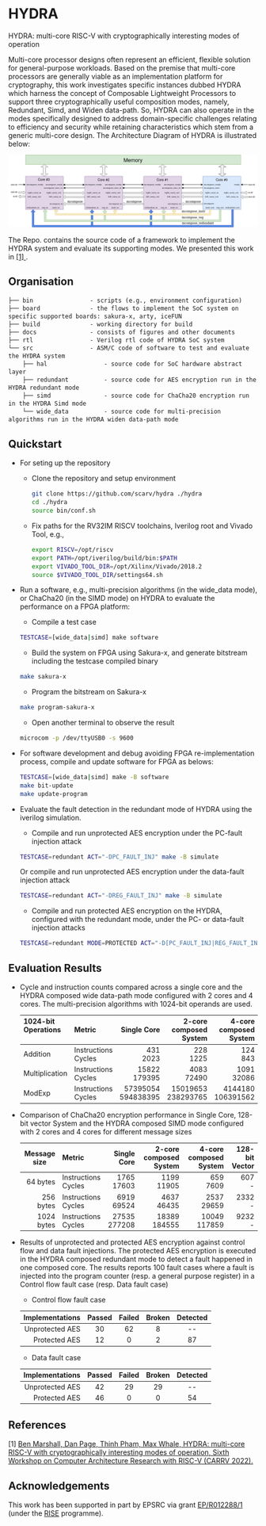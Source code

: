 # HYDRA
HYDRA: multi-core RISC-V with cryptographically interesting modes of operation

Multi-core processor designs often represent an efficient, flexible solution for general-purpose workloads.
Based on the premise that multi-core processors are generally viable as an implementation platform for cryptography, 
this work investigates specific instances dubbed HYDRA which harness the concept of Composable Lightweight Processors to support
three cryptographically useful composition modes, namely, Redundant, Simd, and Widen data-path.
So, HYDRA can also operate in the modes specifically designed to address domain-specific challenges relating to efficiency and security while retaining characteristics which stem from a generic multi-core design. The Architecture Diagram of HYDRA is illustrated below:

![Architecture Diagram](docs/architecture.png)

The Repo. contains the source code of a framework to implement the HYDRA system and evaluate its supporting modes. We presented this work in 
<a href=https://carrv.github.io/2022/papers/CARRV2022_paper_7_Marshall.pdf>
[1]
</a>.

## Organisation

```
├── bin                - scripts (e.g., environment configuration)
├── board              - the flows to implement the SoC system on specific supported boards: sakura-x, arty, iceFUN
├── build              - working directory for build
├── docs               - consists of figures and other documents
├── rtl                - Verilog rtl code of HYDRA SoC system
└── src                - ASM/C code of software to test and evaluate the HYDRA system
    ├── hal                - source code for SoC hardware abstract layer
    ├── redundant          - source code for AES encryption run in the HYDRA redundant mode
    ├── simd               - source code for ChaCha20 encryption run in the HYDRA Simd mode
    └── wide_data          - source code for multi-precision algorithms run in the HYDRA widen data-path mode
```

<!--- -------------------------------------------------------------------- --->

## Quickstart

- For seting up the repository

  - Clone the repository and setup environment 
  
    ```sh
    git clone https://github.com/scarv/hydra ./hydra
    cd ./hydra
    source bin/conf.sh
    ```

  - Fix paths for the RV32IM RISCV toolchains, Iverilog root and Vivado Tool, e.g.,
  
    ```sh
    export RISCV=/opt/riscv
    export PATH=/opt/iverilog/build/bin:$PATH
    export VIVADO_TOOL_DIR=/opt/Xilinx/Vivado/2018.2
    source $VIVADO_TOOL_DIR/settings64.sh
    ```

- Run a software, e.g., multi-precision algorithms (in the wide_data mode), or ChaCha20 (in the SIMD mode) on HYDRA to evaluate the performance on a FPGA platform:

  - Compile a test case
  ```sh
  TESTCASE=[wide_data|simd] make software
  ```
 
  - Build the system on FPGA using Sakura-x, and generate bitstream including the testcase compiled binary

  ```sh
  make sakura-x
  ```

  - Program the bitstream on Sakura-x

  ```sh
  make program-sakura-x
  ```

  - Open another terminal to observe the result

  ```sh
  microcom -p /dev/ttyUSB0 -s 9600
  ```

- For software development and debug avoiding FPGA re-implementation process, compile and update software for FPGA as belows:

  ```sh
  TESTCASE=[wide_data|simd] make -B software
  make bit-update
  make update-program
  ```

- Evaluate the fault detection in the redundant mode of HYDRA using the iverilog simulation.

  - Compile and run unprotected AES encryption under the PC-fault injection attack
  ```sh
  TESTCASE=redundant ACT="-DPC_FAULT_INJ" make -B simulate
  ```

  Or compile and run unprotected AES encryption under the data-fault injection attack 
  ```sh
  TESTCASE=redundant ACT="-DREG_FAULT_INJ" make -B simulate
  ```

  - Compile and run protected AES encryption on the HYDRA, configured with the redundant mode, under the PC- or data-fault injection attacks 
  ```sh
  TESTCASE=redundant MODE=PROTECTED ACT="-D[PC_FAULT_INJ|REG_FAULT_INJ]" make -B simulate
  ```

## Evaluation Results

- Cycle and instruction counts compared across a single core and the HYDRA composed wide data-path mode configured with 2 cores and 4 cores. The multi-precision algorithms with 1024-bit operands are used.

  | 1024-bit Operations   | Metric      | Single Core      |  2-core composed System    |  4-core composed System
  |  :-- | :-- | --: | --: | --: 
  |   Addition        | Instructions   </br>  Cycles |      431 </br>      2023 |      228 </br>      1225 |     124 </br>      843 |
  |   Multiplication  | Instructions   </br>  Cycles |    15822 </br>    179395 |     4083 </br>     72490 |    1091 </br>     32086|
  |   ModExp          | Instructions   </br>  Cycles | 57395054 </br> 594838395 | 15019653 </br> 238293765 | 4144180 </br> 106391562|

- Comparison of ChaCha20 encryption performance in Single Core, 128-bit vector System and the HYDRA composed SIMD mode configured with 2 cores and 4 cores for different message sizes

  |  Message size  | Metric      | Single Core      |  2-core composed System    |  4-core composed System | 128-bit Vector
  |  --: | :-- | --: | --: | --: | --:
  |   64 bytes      | Instructions   </br>  Cycles |      1765  </br>  17603 |   1199 </br>   11905 |   659 </br>   7609 |  607 </br> - |
  |  256 bytes      | Instructions   </br>  Cycles |      6919  </br>  69524 |   4637 </br>   46435 |  2537 </br>  29659 | 2332 </br> - |
  | 1024 bytes      | Instructions   </br>  Cycles |     27535  </br> 277208 |  18389 </br>  184555 | 10049 </br> 117859 | 9232 </br> - |

- Results of unprotected and protected AES encryption against control flow and data fault injections. The protected AES encryption is executed in the HYDRA composed redundant mode to detect a fault happened in one composed core. The results reports 100 fault cases where a fault is injected into the program counter (resp. a general purpose register) in a Control flow fault case (resp. Data fault case)

  - Control flow fault case

  | Implementations | Passed | Failed | Broken | Detected 
  |  --: | :--: | :--: | :--: | :--:
  | Unprotected AES | 30     | 62     | 8      | -- 
  | Protected AES   | 12     |  0     | 2      | 87 

  - Data fault case 

  | Implementations | Passed | Failed | Broken | Detected 
  |  --: | :--: | :--: | :--: | :--: 
  | Unprotected AES | 42     | 29     | 29     | --
  | Protected AES   | 46     | 0      | 0      | 54

## References

[1] <a href=https://carrv.github.io/2022/papers/CARRV2022_paper_7_Marshall.pdf>
Ben Marshall, Dan Page, Thinh Pham, Max Whale, HYDRA: multi-core RISC-V with cryptographically interesting modes of operation, Sixth Workshop on Computer Architecture Research with RISC-V (CARRV 2022).
    </a>

## Acknowledgements

This work has been supported in part
by EPSRC via grant
[EP/R012288/1](https://gow.epsrc.ukri.org/NGBOViewGrant.aspx?GrantRef=EP/R012288/1) (under the [RISE](http://www.ukrise.org) programme).
